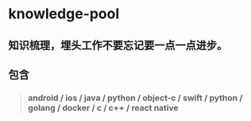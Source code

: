 # knowledge-pool
知识梳理，埋头工作不要忘记要一点一点进步。
---
## 包含
> ### android / ios / java / python / object-c / swift / python / golang / docker / c / c++ / react native